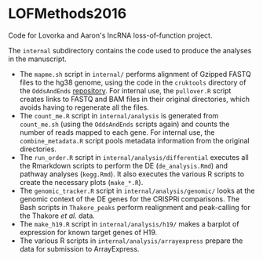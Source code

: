 # LOFMethods2016
Code for Lovorka and Aaron's lncRNA loss-of-function project.

The `internal` subdirectory contains the code used to produce the analyses in the manuscript.

- The `mapme.sh` script in `internal/` performs alignment of Gzipped FASTQ files to the hg38 genome, using the code in the `cruktools` directory of the `OddsAndEnds` [repository](https://github.com/LTLA/OddsAndEnds).
For internal use, the `pullover.R` script creates links to FASTQ and BAM files in their original directories, which avoids having to regenerate all the files.
- The `count_me.R` script in `internal/analysis` is generated from `count_me.sh` (using the `OddsAndEnds` scripts again) and counts the number of reads mapped to each gene.
For internal use, the `combine_metadata.R` script pools metadata information from the original directories.
- The `run_order.R` script in `internal/analysis/differential` executes all the Rmarkdown scripts to perform the DE (`de_analysis.Rmd`) and pathway analyses (`kegg.Rmd`).
It also executes the various R scripts to create the necessary plots (`make_*.R`).
- The `genomic_tracker.R` script in `internal/analysis/genomic/` looks at the genomic context of the DE genes for the CRISPRi comparisons.
The Bash scripts in `Thakore_peaks` perform realignment and peak-calling for the Thakore _et al._ data.
- The `make_h19.R` script in `internal/analysis/h19/` makes a barplot of expression for known target genes of H19.
- The various R scripts in `internal/analysis/arrayexpress` prepare the data for submission to ArrayExpress.



